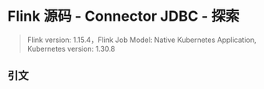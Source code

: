 # Flink 源码 - Connector JDBC - 探索   

>Flink version: 1.15.4，Flink Job Model: Native Kubernetes Application, Kubernetes version: 1.30.8           

## 引文 




## 

